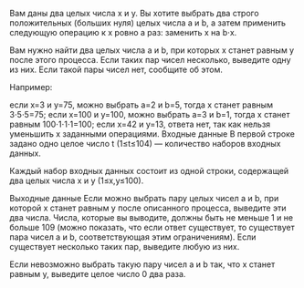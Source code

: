 Вам даны два целых числа x и y. Вы хотите выбрать два строго положительных (больших нуля) целых числа a и b, а затем применить следующую операцию к x ровно a раз: заменить x на b⋅x.

Вам нужно найти два целых числа a и b, при которых x станет равным y после этого процесса. Если таких пар чисел несколько, выведите одну из них. Если такой пары чисел нет, сообщите об этом.

Например:

если x=3 и y=75, можно выбрать a=2 и b=5, тогда x станет равным 3⋅5⋅5=75;
если x=100 и y=100, можно выбрать a=3 и b=1, тогда x станет равным 100⋅1⋅1⋅1=100;
если x=42 и y=13, ответа нет, так как нельзя уменьшить x заданными операциями.
Входные данные
В первой строке задано одно целое число t (1≤t≤104) — количество наборов входных данных.

Каждый набор входных данных состоит из одной строки, содержащей два целых числа x и y (1≤x,y≤100).

Выходные данные
Если можно выбрать пару целых чисел a и b, при которой x станет равным y после описанного процесса, выведите эти два числа. Числа, которые вы выводите, должны быть не меньше 1 и не больше 109 (можно показать, что если ответ существует, то существует пара чисел a и b, соответствующая этим ограничениям). Если существует несколько таких пар, выведите любую из них.

Если невозможно выбрать такую пару чисел a и b так, что x станет равным y, выведите целое число 0 два раза.
